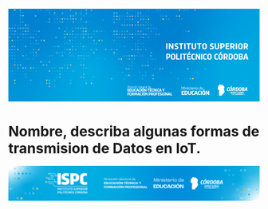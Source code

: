 ![Banner](/assets/BannerISPC.png)


# Nombre, describa algunas formas de transmision de Datos en IoT.


![Final](/assets/Curso%20ISPC%20final.png)